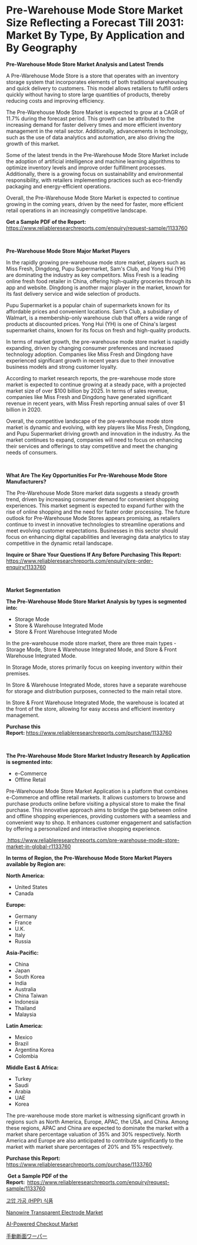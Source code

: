 <p><h1>Pre-Warehouse Mode Store Market Size Reflecting a Forecast Till 2031: Market By Type, By Application and By Geography</h1></p><p><strong>Pre-Warehouse Mode Store Market Analysis and Latest Trends</strong></p>
<p><p>A Pre-Warehouse Mode Store is a store that operates with an inventory storage system that incorporates elements of both traditional warehousing and quick delivery to customers. This model allows retailers to fulfill orders quickly without having to store large quantities of products, thereby reducing costs and improving efficiency.</p><p>The Pre-Warehouse Mode Store Market is expected to grow at a CAGR of 11.7% during the forecast period. This growth can be attributed to the increasing demand for faster delivery times and more efficient inventory management in the retail sector. Additionally, advancements in technology, such as the use of data analytics and automation, are also driving the growth of this market.</p><p>Some of the latest trends in the Pre-Warehouse Mode Store Market include the adoption of artificial intelligence and machine learning algorithms to optimize inventory levels and improve order fulfillment processes. Additionally, there is a growing focus on sustainability and environmental responsibility, with retailers implementing practices such as eco-friendly packaging and energy-efficient operations.</p><p>Overall, the Pre-Warehouse Mode Store Market is expected to continue growing in the coming years, driven by the need for faster, more efficient retail operations in an increasingly competitive landscape.</p></p>
<p><strong>Get a Sample PDF of the Report:&nbsp;</strong> <a href="https://www.reliableresearchreports.com/enquiry/request-sample/1133760">https://www.reliableresearchreports.com/enquiry/request-sample/1133760</a></p>
<p>&nbsp;</p>
<p><strong>Pre-Warehouse Mode Store Major Market Players</strong></p>
<p><p>In the rapidly growing pre-warehouse mode store market, players such as Miss Fresh, Dingdong, Pupu Supermarket, Sam's Club, and Yong Hui (YH) are dominating the industry as key competitors. Miss Fresh is a leading online fresh food retailer in China, offering high-quality groceries through its app and website. Dingdong is another major player in the market, known for its fast delivery service and wide selection of products.</p><p>Pupu Supermarket is a popular chain of supermarkets known for its affordable prices and convenient locations. Sam's Club, a subsidiary of Walmart, is a membership-only warehouse club that offers a wide range of products at discounted prices. Yong Hui (YH) is one of China's largest supermarket chains, known for its focus on fresh and high-quality products.</p><p>In terms of market growth, the pre-warehouse mode store market is rapidly expanding, driven by changing consumer preferences and increased technology adoption. Companies like Miss Fresh and Dingdong have experienced significant growth in recent years due to their innovative business models and strong customer loyalty.</p><p>According to market research reports, the pre-warehouse mode store market is expected to continue growing at a steady pace, with a projected market size of over $100 billion by 2025. In terms of sales revenue, companies like Miss Fresh and Dingdong have generated significant revenue in recent years, with Miss Fresh reporting annual sales of over $1 billion in 2020.</p><p>Overall, the competitive landscape of the pre-warehouse mode store market is dynamic and evolving, with key players like Miss Fresh, Dingdong, and Pupu Supermarket driving growth and innovation in the industry. As the market continues to expand, companies will need to focus on enhancing their services and offerings to stay competitive and meet the changing needs of consumers.</p></p>
<p>&nbsp;</p>
<p><strong>What Are The Key Opportunities For Pre-Warehouse Mode Store Manufacturers?</strong></p>
<p><p>The Pre-Warehouse Mode Store market data suggests a steady growth trend, driven by increasing consumer demand for convenient shopping experiences. This market segment is expected to expand further with the rise of online shopping and the need for faster order processing. The future outlook for Pre-Warehouse Mode Stores appears promising, as retailers continue to invest in innovative technologies to streamline operations and meet evolving customer expectations. Businesses in this sector should focus on enhancing digital capabilities and leveraging data analytics to stay competitive in the dynamic retail landscape.</p></p>
<p><strong>Inquire or Share Your Questions If Any Before Purchasing This Report:</strong> <a href="https://www.reliableresearchreports.com/enquiry/pre-order-enquiry/1133760">https://www.reliableresearchreports.com/enquiry/pre-order-enquiry/1133760</a></p>
<p>&nbsp;</p>
<p><strong>Market Segmentation</strong></p>
<p><strong>The Pre-Warehouse Mode Store Market Analysis by types is segmented into:</strong></p>
<p><ul><li>Storage Mode</li><li>Store & Warehouse Integrated Mode</li><li>Store & Front Warehouse Integrated Mode</li></ul></p>
<p><p>In the pre-warehouse mode store market, there are three main types - Storage Mode, Store & Warehouse Integrated Mode, and Store & Front Warehouse Integrated Mode. </p><p>In Storage Mode, stores primarily focus on keeping inventory within their premises. </p><p>In Store & Warehouse Integrated Mode, stores have a separate warehouse for storage and distribution purposes, connected to the main retail store. </p><p>In Store & Front Warehouse Integrated Mode, the warehouse is located at the front of the store, allowing for easy access and efficient inventory management.</p></p>
<p><strong>Purchase this Report:&nbsp;</strong><a href="https://www.reliableresearchreports.com/purchase/1133760">https://www.reliableresearchreports.com/purchase/1133760</a></p>
<p>&nbsp;</p>
<p><strong>The Pre-Warehouse Mode Store Market Industry Research by Application is segmented into:</strong></p>
<p><ul><li>e-Commerce</li><li>Offline Retail</li></ul></p>
<p><p>Pre-Warehouse Mode Store Market Application is a platform that combines e-Commerce and offline retail markets. It allows customers to browse and purchase products online before visiting a physical store to make the final purchase. This innovative approach aims to bridge the gap between online and offline shopping experiences, providing customers with a seamless and convenient way to shop. It enhances customer engagement and satisfaction by offering a personalized and interactive shopping experience.</p></p>
<p><a href="https://www.reliableresearchreports.com/pre-warehouse-mode-store-market-in-global-r1133760">&nbsp;https://www.reliableresearchreports.com/pre-warehouse-mode-store-market-in-global-r1133760</a></p>
<p><strong>In terms of Region, the Pre-Warehouse Mode Store Market Players available by Region are:</strong></p>
<p>
    <p> <strong> North America: </strong>
        <ul>
            <li>United States</li>
            <li>Canada</li>
        </ul>
        </p> 
    <p> <strong> Europe: </strong>
        <ul>
            <li>Germany</li>
            <li>France</li>
            <li>U.K.</li>
            <li>Italy</li>
            <li>Russia</li>
        </ul>
        </p> 
    <p> <strong> Asia-Pacific: </strong>
        <ul>
            <li>China</li>
            <li>Japan</li>
            <li>South Korea</li>
            <li>India</li>
            <li>Australia</li>
            <li>China Taiwan</li>
            <li>Indonesia</li>
            <li>Thailand</li>
            <li>Malaysia</li>
        </ul>
        </p> 
    <p> <strong> Latin America: </strong>
        <ul>
            <li>Mexico</li>
            <li>Brazil</li>
            <li>Argentina Korea</li>
            <li>Colombia</li>
        </ul>
        </p> 
    <p> <strong> Middle East & Africa: </strong>
        <ul>
            <li>Turkey</li>
            <li>Saudi</li>
            <li>Arabia</li>
            <li>UAE</li>
            <li>Korea</li>
        </ul>
    </p>
    </p>
<p><p>The pre-warehouse mode store market is witnessing significant growth in regions such as North America, Europe, APAC, the USA, and China. Among these regions, APAC and China are expected to dominate the market with a market share percentage valuation of 35% and 30% respectively. North America and Europe are also anticipated to contribute significantly to the market with market share percentages of 20% and 15% respectively.</p></p>
<p><strong>Purchase this Report: </strong><a href="https://www.reliableresearchreports.com/purchase/1133760">https://www.reliableresearchreports.com/purchase/1133760</a></p>
<p>&nbsp;<strong>Get a Sample PDF of the Report:&nbsp;&nbsp;</strong><a href="https://www.reliableresearchreports.com/enquiry/request-sample/1133760">https://www.reliableresearchreports.com/enquiry/request-sample/1133760</a></p>
<p><strong></strong></p>
<p><p><a href="https://github.com/courtney23pratt/Market-Research-Report-List-1/blob/main/180070597243.md">고압 가공 (HPP) 식품</a></p><p><a href="https://issuu.com/reportprime-2/docs/nanowire-transparent-electrode-market-size-2030.pp">Nanowire Transparent Electrode Market</a></p><p><a href="https://github.com/sofayahoo2023/Market-Research-Report-List-4/blob/main/ai-powered-checkout-market.md">AI-Powered Checkout Market</a></p><p><a href="https://github.com/ihabdkwlxs948/Market-Research-Report-List-2/blob/main/3100614103744.md">手動断面ワーパー</a></p></p>